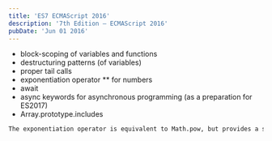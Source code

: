 ```yaml
---
title: 'ES7 ECMAScript 2016'
description: '7th Edition – ECMAScript 2016'
pubDate: 'Jun 01 2016'
---
```


- block-scoping of variables and functions
- destructuring patterns (of variables)
- proper tail calls 
- exponentiation operator ** for numbers
- await
- async keywords for asynchronous programming (as a preparation for ES2017)
- Array.prototype.includes

```bash
The exponentiation operator is equivalent to Math.pow, but provides a simpler syntax similar to languages like Python, F#, Perl, and Ruby. async / await was hailed as an easier way to use promises and develop asynchronous code.
```
